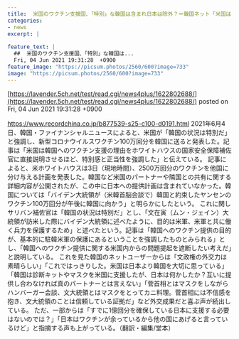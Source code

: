 ```yaml
---
title:  米国のワクチン支援国、「特別」な韓国は含まれ日本は除外？＝韓国ネット「米国は日本より韓国を大切に思っている」  
categories:
- news
excerpt: |
  
feature_text: |
  ##  米国のワクチン支援国、「特別」な韓国は...
  Fri, 04 Jun 2021 19:31:28  +0900
feature_image: "https://picsum.photos/2560/600?image=733"
image: "https://picsum.photos/2560/600?image=733"
---
```


[https://lavender.5ch.net/test/read.cgi/news4plus/1622802688/](https://lavender.5ch.net/test/read.cgi/news4plus/1622802688/)
posted on Fri, 04 Jun 2021 19:31:28  +0900

<!--more-->

https://www.recordchina.co.jp/b877539-s25-c100-d0191.html 2021年6月4日、韓国・ファイナンシャルニュースによると、米国が「韓国の状況は特別だ」と強調し、新型コロナウイルスワクチン100万回分を韓国に送ると発表した。記事は「米国は韓国へのワクチン支援の理由をホワイトハウスの国家安全保障補佐官に直接説明させるほど、特別感と正当性を強調した」と伝えている。 記事によると、米ホワイトハウスは3日（現地時間）、2500万回分のワクチンを他国に分け与える計画を発表した。韓国など米国のパートナーや隣国との共有に関する詳細内容が公開されたが、この中に日本への提供計画は含まれていなかった。韓国については「バイデン大統領が（米韓首脳会談で）韓国と約束したヤンセンのワクチン100万回分が午後に韓国に向かう」と明らかにしたという。 これに関しサリバン補佐官は「韓国の状況は特別だ」とし、「文在寅（ムン・ジェイン）大統領が訪米した際にバイデン大統領に述べたように、目的は米軍、米軍と共に働く兵力を保護するため」と述べたという。記事は「韓国へのワクチン提供の目的が、基本的に駐韓米軍の保護にあるということを強調したものとみられる」とし、「韓国へのワクチン提供に関する米国内からの問題提起を遮断したい考えだ」と説明している。 これを見た韓国のネットユーザーからは「文政権の外交力は素晴らしい」「これではっきりした。米国は日本より韓国を大切に思っている」「韓国は診断キットやマスクを米国に支援したが、日本は何かしたか？互いに提供し合わなければ真のパートナーとは言えない」「菅首相とはマスクをしながらハンバーガー会談、文大統領とはマスクをとってカニ料理。菅首相には不信感を抱き、文大統領のことは信頼している証拠だ」など外交成果だと喜ぶ声が続出している。 ただ、一部からは「すでに1億回分を確保している日本に支援する必要はないのでは？」「日本はワクチンが余っているから他の国にあげると言っているけど」と指摘する声も上がっている。（翻訳・編集/堂本）
